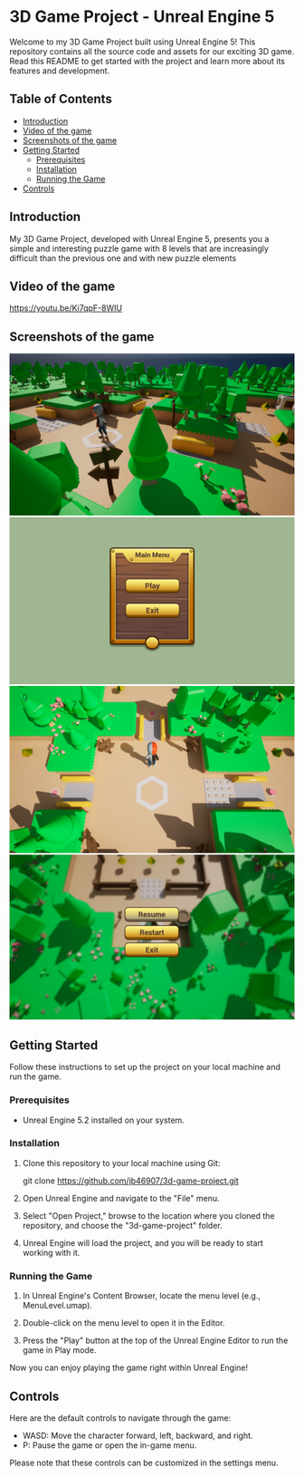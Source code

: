 # 3D Game Project - Unreal Engine 5


Welcome to my 3D Game Project built using Unreal Engine 5! This repository contains all the source code and assets for our exciting 3D game. Read this README to get started with the project and learn more about its features and development.

## Table of Contents

- [Introduction](#introduction)
- [Video of the game](#Video-of-the-game)
- [Screenshots of the game](#Screenshots-of-the-game)
- [Getting Started](#getting-started)
  - [Prerequisites](#prerequisites)
  - [Installation](#installation)
  - [Running the Game](#running-the-game)
- [Controls](#controls)

## Introduction

My 3D Game Project, developed with Unreal Engine 5, presents you a simple and interesting puzzle game with 8 levels that are increasingly difficult than the previous one and with new puzzle elements

## Video of the game
https://youtu.be/Ki7qpF-8WIU

## Screenshots of the game

![Screenshot](Images/Screenshot.png)
![Screenshot](Images/ScreenshotMainMenu.png)
![Screenshot](Images/ScreenshotInGame.png)
![Screenshot](Images/ScreenshotPauseMenu.png)

## Getting Started

Follow these instructions to set up the project on your local machine and run the game.

### Prerequisites

- Unreal Engine 5.2 installed on your system.

### Installation

1. Clone this repository to your local machine using Git:

    git clone https://github.com/jb46907/3d-game-project.git

2. Open Unreal Engine and navigate to the "File" menu.

3. Select "Open Project," browse to the location where you cloned the repository, and choose the "3d-game-project" folder.

4. Unreal Engine will load the project, and you will be ready to start working with it.

### Running the Game

1. In Unreal Engine's Content Browser, locate the menu level (e.g., MenuLevel.umap).

2. Double-click on the menu level to open it in the Editor.

3. Press the "Play" button at the top of the Unreal Engine Editor to run the game in Play mode.

Now you can enjoy playing the game right within Unreal Engine!

## Controls

Here are the default controls to navigate through the game:

- WASD: Move the character forward, left, backward, and right.
- P: Pause the game or open the in-game menu.

Please note that these controls can be customized in the settings menu.
